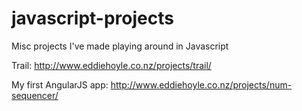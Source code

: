 javascript-projects
===================

Misc projects I've made playing around in Javascript

Trail: http://www.eddiehoyle.co.nz/projects/trail/

My first AngularJS app: http://www.eddiehoyle.co.nz/projects/num-sequencer/